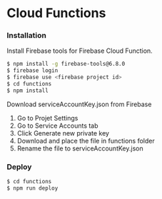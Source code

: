 # Cloud Functions

### Installation

Install Firebase tools for Firebase Cloud Function.

```sh
$ npm install -g firebase-tools@6.8.0
$ firebase login
$ firebase use <firebase project id>
$ cd functions
$ npm install
```

Download serviceAccountKey.json from Firebase

1. Go to Projet Settings
2. Go to Service Accounts tab
3. Click Generate new private key
4. Download and place the file in functions folder
5. Rename the file to serviceAccountKey.json

### Deploy

```sh
$ cd functions
$ npm run deploy
```
